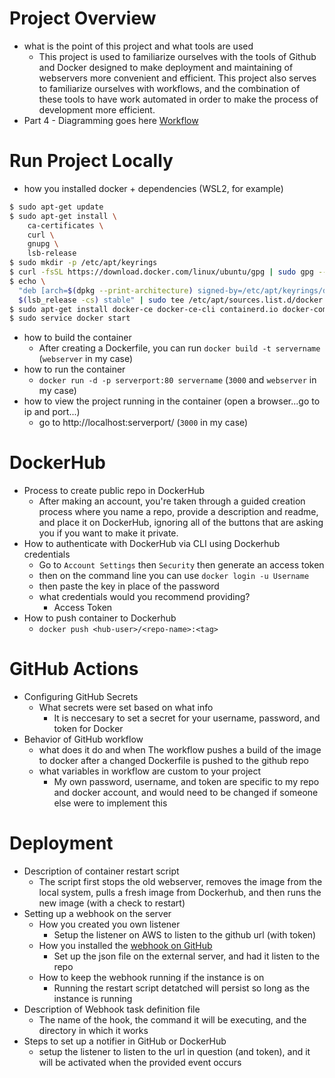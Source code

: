 # Project Overview

- what is the point of this project and what tools are used
	- This project is used to familiarize ourselves with the tools of Github and Docker designed to make deployment and maintaining of webservers more convenient and efficient. This project also serves to familiarize ourselves with workflows, and the combination of these tools to have work automated in order to make the process of development more efficient.
- Part 4 - Diagramming goes here
[Workflow](workflow.png)

# Run Project Locally

- how you installed docker + dependencies (WSL2, for example)
```bash
$ sudo apt-get update
$ sudo apt-get install \
    ca-certificates \
    curl \
    gnupg \
    lsb-release
$ sudo mkdir -p /etc/apt/keyrings
$ curl -fsSL https://download.docker.com/linux/ubuntu/gpg | sudo gpg --dearmor -o /etc/apt/keyrings/docker.gpg
$ echo \
  "deb [arch=$(dpkg --print-architecture) signed-by=/etc/apt/keyrings/docker.gpg] https://download.docker.com/linux/ubuntu \
  $(lsb_release -cs) stable" | sudo tee /etc/apt/sources.list.d/docker.list > /dev/null
$ sudo apt-get install docker-ce docker-ce-cli containerd.io docker-compose-plugin
$ sudo service docker start
```

- how to build the container
	- After creating a Dockerfile, you can run `docker build -t servername` (`webserver` in my case)
- how to run the container
	- `docker run -d -p serverport:80 servername` (`3000` and `webserver` in my case)
- how to view the project running in the container (open a browser...go to ip and port...)
	- go to http://localhost:serverport/ (`3000` in my case)

# DockerHub

- Process to create public repo in DockerHub
	- After making an account, you're taken through a guided creation process where you name a repo, provide a description and readme, and place it on DockerHub, ignoring all of the buttons that are asking you if you want to make it private.
- How to authenticate with DockerHub via CLI using Dockerhub credentials
	- Go to `Account Settings` then `Security` then generate an access token
	- then on the command line you can use `docker login -u Username`
	- then paste the key in place of the password
  - what credentials would you recommend providing?
	- Access Token
- How to push container to Dockerhub
	- `docker push <hub-user>/<repo-name>:<tag>`

# GitHub Actions

- Configuring GitHub Secrets
  - What secrets were set based on what info
	- It is neccesary to set a secret for your username, password, and token for Docker
- Behavior of GitHub workflow
  - what does it do and when
	The workflow pushes a build of the image to docker after a changed Dockerfile is pushed to the github repo
  - what variables in workflow are custom to your project
	- My own password, username, and token are specific to my repo and docker account, and would need to be changed if someone else were to implement this

# Deployment

- Description of container restart script
	- The script first stops the old webserver, removes the image from the local system, pulls a fresh image from Dockerhub, and then runs the new image (with a check to restart)
- Setting up a webhook on the server
  - How you created you own listener
	- Setup the listener on AWS to listen to the github url (with token)
  - How you installed the [webhook on GitHub](https://github.com/adnanh/webhook)
	- Set up the json file on the external server, and had it listen to the repo
  - How to keep the webhook running if the instance is on
	- Running the restart script detatched will persist so long as the instance is running
- Description of Webhook task definition file
	- The name of the hook, the command it will be executing, and the directory in which it works
- Steps to set up a notifier in GitHub or DockerHub
	- setup the listener to listen to the url in question (and token), and it will be activated when the provided event occurs
